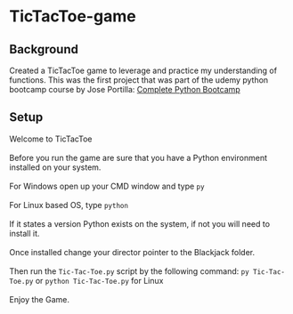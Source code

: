# TicTacToe-game

## Background
Created a TicTacToe game to leverage and practice my understanding of functions. This was the first project that was part of the udemy python bootcamp course by Jose Portilla: [Complete Python Bootcamp](https://www.udemy.com/course/complete-python-bootcamp/)

## Setup
 Welcome to TicTacToe\
\
Before you run the game are sure that you have a Python environment installed on your system.\
\
For Windows open up your CMD window and type `py`\
\
For Linux based OS, type `python`\
\
If it states a version Python exists on the system, if not you will need to install it.\
\
Once installed change your director pointer to the Blackjack folder.\
\
Then run the `Tic-Tac-Toe.py` script by the following command: `py Tic-Tac-Toe.py` or `python Tic-Tac-Toe.py` for Linux\
\
Enjoy the Game.

